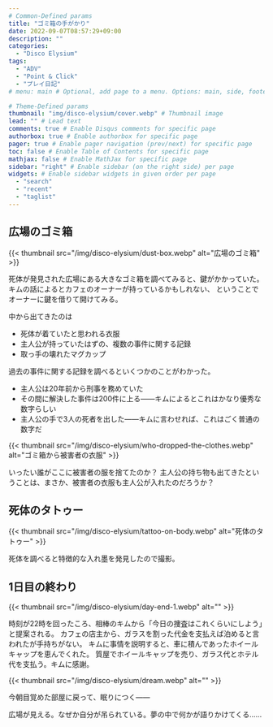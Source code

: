 ```yaml
---
# Common-Defined params
title: "ゴミ箱の手がかり"
date: 2022-09-07T08:57:29+09:00
description: ""
categories:
  - "Disco Elysium"
tags:
  - "ADV"
  - "Point & Click"
  - "プレイ日記"
# menu: main # Optional, add page to a menu. Options: main, side, footer

# Theme-Defined params
thumbnail: "img/disco-elysium/cover.webp" # Thumbnail image
lead: "" # Lead text
comments: true # Enable Disqus comments for specific page
authorbox: true # Enable authorbox for specific page
pager: true # Enable pager navigation (prev/next) for specific page
toc: false # Enable Table of Contents for specific page
mathjax: false # Enable MathJax for specific page
sidebar: "right" # Enable sidebar (on the right side) per page
widgets: # Enable sidebar widgets in given order per page
  - "search"
  - "recent"
  - "taglist"
---
```


## 広場のゴミ箱
{{< thumbnail src="/img/disco-elysium/dust-box.webp" alt="広場のゴミ箱" >}}

死体が発見された広場にある大きなゴミ箱を調べてみると、鍵がかかっていた。
キムの話によるとカフェのオーナーが持っているかもしれない、
ということでオーナーに鍵を借りて開けてみる。

中から出てきたのは
- 死体が着ていたと思われる衣服
- 主人公が持っていたはずの、複数の事件に関する記録
- 取っ手の壊れたマグカップ

過去の事件に関する記録を調べるといくつかのことがわかった。
- 主人公は20年前から刑事を務めていた
- その間に解決した事件は200件に上る――キムによるとこれはかなり優秀な数字らしい
- 主人公の手で3人の死者を出した――キムに言わせれば、これはごく普通の数字だ

{{< thumbnail src="/img/disco-elysium/who-dropped-the-clothes.webp" alt="ゴミ箱から被害者の衣服" >}}

いったい誰がここに被害者の服を捨てたのか？
主人公の持ち物も出てきたということは、まさか、被害者の衣服も主人公が入れたのだろうか？

## 死体のタトゥー
{{< thumbnail src="/img/disco-elysium/tattoo-on-body.webp" alt="死体のタトゥー" >}}

死体を調べると特徴的な入れ墨を発見したので撮影。

## 1日目の終わり
{{< thumbnail src="/img/disco-elysium/day-end-1.webp" alt="" >}}

時刻が22時を回ったころ、相棒のキムから「今日の捜査はこれくらいにしよう」と提案される。
カフェの店主から、ガラスを割った代金を支払えば泊めると言われたが手持ちがない。
キムに事情を説明すると、車に積んであったホイールキャップを恵んでくれた。
質屋でホイールキャップを売り、ガラス代とホテル代を支払う。キムに感謝。

{{< thumbnail src="/img/disco-elysium/dream.webp" alt="" >}}

今朝目覚めた部屋に戻って、眠りにつく――

広場が見える。なぜか自分が吊られている。夢の中で何かが語りかけてくる……
